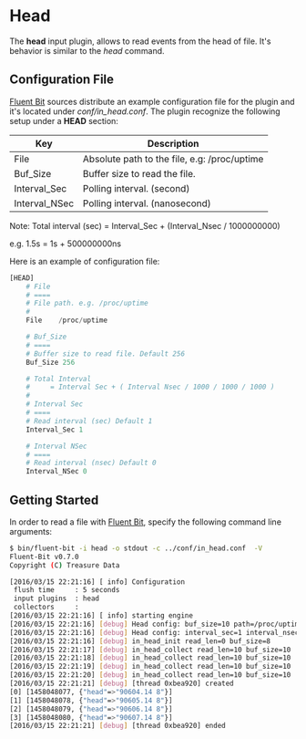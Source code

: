 # Head

The __head__ input plugin, allows to read events from the head of file. It's behavior is similar to the _head_ command.

## Configuration File

[Fluent Bit](http://fluentbit.io) sources distribute an example configuration file for the plugin and it's located under _conf/in_head.conf_. The plugin recognize the following setup under a __HEAD__ section:

| Key           | Description |
| --------------|-------------|
| File          | Absolute path to the file, e.g: /proc/uptime |
| Buf_Size      | Buffer size to read the file. |
| Interval_Sec  | Polling interval. (second) |
| Interval_NSec | Polling interval. (nanosecond) |

Note: Total interval (sec) = Interval_Sec + (Interval_Nsec / 1000000000)

e.g. 1.5s = 1s + 500000000ns

Here is an example of configuration file:

```python
[HEAD]
    # File
    # ====
    # File path. e.g. /proc/uptime
    #
    File    /proc/uptime

    # Buf_Size
    # ====
    # Buffer size to read file. Default 256
    Buf_Size 256

    # Total Interval
    #     = Interval Sec + ( Interval Nsec / 1000 / 1000 / 1000 )
    #
    # Interval Sec
    # ====
    # Read interval (sec) Default 1
    Interval_Sec 1

    # Interval NSec
    # ====
    # Read interval (nsec) Default 0
    Interval_NSec 0
```


## Getting Started

In order to read a file with [Fluent Bit](http://fluentbit.io), specify the following command line arguments:

```bash
$ bin/fluent-bit -i head -o stdout -c ../conf/in_head.conf  -V
Fluent-Bit v0.7.0
Copyright (C) Treasure Data

[2016/03/15 22:21:16] [ info] Configuration
 flush time     : 5 seconds
 input plugins  : head
 collectors     :
[2016/03/15 22:21:16] [ info] starting engine
[2016/03/15 22:21:16] [debug] Head config: buf_size=10 path=/proc/uptime
[2016/03/15 22:21:16] [debug] Head config: interval_sec=1 interval_nsec=0
[2016/03/15 22:21:16] [debug] in_head_init read_len=0 buf_size=8
[2016/03/15 22:21:17] [debug] in_head_collect read_len=10 buf_size=10
[2016/03/15 22:21:18] [debug] in_head_collect read_len=10 buf_size=10
[2016/03/15 22:21:19] [debug] in_head_collect read_len=10 buf_size=10
[2016/03/15 22:21:20] [debug] in_head_collect read_len=10 buf_size=10
[2016/03/15 22:21:21] [debug] [thread 0xbea920] created
[0] [1458048077, {"head"=>"90604.14 8"}]
[1] [1458048078, {"head"=>"90605.14 8"}]
[2] [1458048079, {"head"=>"90606.14 8"}]
[3] [1458048080, {"head"=>"90607.14 8"}]
[2016/03/15 22:21:21] [debug] [thread 0xbea920] ended
```
